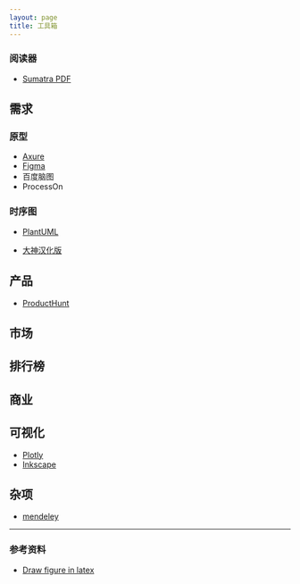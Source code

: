 ```yaml
---
layout: page
title: 工具箱
---
```


### 阅读器
 - [Sumatra PDF](https://en.wikipedia.org/wiki/Sumatra_PDF)

## 需求
### 原型
- [Axure](https://www.axure.com)
- [Figma](figma.com)
- 百度脑图
- ProcessOn
### 时序图
- [PlantUML](http://plantuml.com/zh/)

- [大神汉化版](http://haha98k.com/)

## 产品
- [ProductHunt](https://www.producthunt.com/)

## 市场

## 排行榜

## 商业

## 可视化
- [Plotly](https://plot.ly/)
- [Inkscape](https://castel.dev/post/lecture-notes-2/#)


## 杂项
- [mendeley](https://www.mendeley.com/)

---
### 参考资料

- [Draw figure in latex](https://castel.dev/)
